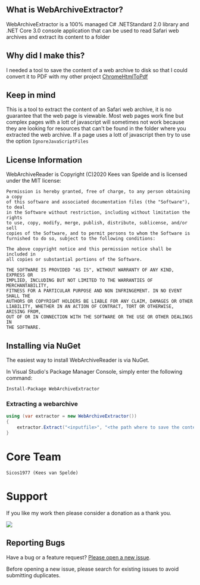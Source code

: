 ## What is WebArchiveExtractor?

WebArchiveExtractor is a 100% managed C# .NETStandard 2.0 library and .NET Core 3.0 console application that can be used to read Safari web archives and extract its content to a folder

## Why did I make this?

I needed a tool to save the content of a web archive to disk so that I could convert it to PDF with my other project [ChromeHtmlToPdf](https://github.com/Sicos1977/ChromeHtmlToPdf)

## Keep in mind

This is a tool to extract the content of an Safari web archive, it is no guarantee that the web page is viewable. Most web pages work fine but complex pages with a lott of javascript will sometimes not work because they are looking for resources that can't be found in the folder where you extracted the web archive. If a page uses a lott of javascript then try to use the option ```IgnoreJavaScriptFiles```

## License Information

WebArchiveReader is Copyright (C)2020 Kees van Spelde and is licensed under the MIT license:

    Permission is hereby granted, free of charge, to any person obtaining a copy
    of this software and associated documentation files (the "Software"), to deal
    in the Software without restriction, including without limitation the rights
    to use, copy, modify, merge, publish, distribute, sublicense, and/or sell
    copies of the Software, and to permit persons to whom the Software is
    furnished to do so, subject to the following conditions:

    The above copyright notice and this permission notice shall be included in
    all copies or substantial portions of the Software.

    THE SOFTWARE IS PROVIDED "AS IS", WITHOUT WARRANTY OF ANY KIND, EXPRESS OR
    IMPLIED, INCLUDING BUT NOT LIMITED TO THE WARRANTIES OF MERCHANTABILITY,
    FITNESS FOR A PARTICULAR PURPOSE AND NON INFRINGEMENT. IN NO EVENT SHALL THE
    AUTHORS OR COPYRIGHT HOLDERS BE LIABLE FOR ANY CLAIM, DAMAGES OR OTHER
    LIABILITY, WHETHER IN AN ACTION OF CONTRACT, TORT OR OTHERWISE, ARISING FROM,
    OUT OF OR IN CONNECTION WITH THE SOFTWARE OR THE USE OR OTHER DEALINGS IN
    THE SOFTWARE.

## Installing via NuGet

The easiest way to install WebArchiveReader is via NuGet.

In Visual Studio's Package Manager Console, simply enter the following command:

    Install-Package WebArchiveExtractor 

### Extracting a webarchive

```csharp
using (var extractor = new WebArchiveExtractor())
{
    extractor.Extract("<inputfile>", "<the path where to save the content of the webarchive>", <extraction option>);
}
```

Core Team
=========
    Sicos1977 (Kees van Spelde)

Support
=======
If you like my work then please consider a donation as a thank you.

<a href="https://www.paypal.com/cgi-bin/webscr?cmd=_s-xclick&hosted_button_id=NS92EXB2RDPYA" target="_blank"><img src="https://www.paypalobjects.com/en_US/i/btn/btn_donate_LG.gif" /></a>

## Reporting Bugs

Have a bug or a feature request? [Please open a new issue](https://github.com/Sicos1977/WebArchiveExtractor/issues).

Before opening a new issue, please search for existing issues to avoid submitting duplicates.
